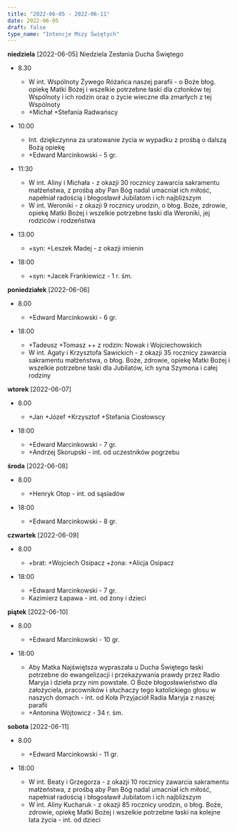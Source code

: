 ```yaml
---
title: "2022-06-05 - 2022-06-11"
date: 2022-06-05
draft: false
type_name: "Intencje Mszy Świętych"
---
```


**niedziela** [2022-06-05]
Niedziela Zesłania Ducha Świętego

* 8.30

  * W int. Wspólnoty Żywego Różańca naszej parafii - o Boże błog. opiekę Matki Bożej i wszelkie potrzebne łaski dla członków tej Wspólnoty i ich rodzin oraz o życie wieczne dla zmarłych z tej Wspólnoty
  * +Michał +Stefania Radwańscy

* 10.00

  * Int. dziękczynna za uratowanie życia w wypadku z prośbą o dalszą Bożą opiekę
  * +Edward Marcinkowski - 5 gr.

* 11:30

  * W int. Aliny i Michała - z okazji 30 rocznicy zawarcia sakramentu małżeństwa, z prośbą aby Pan Bóg nadal umacniał ich miłość, napełniał radością i błogosławił Jubilatom i ich najbliższym
  * W int. Weroniki - z okazji 9 rocznicy urodzin, o błog. Boże, zdrowie, opiekę Matki Bożej i wszelkie potrzebne łaski dla Weroniki, jej rodziców i rodzeństwa

* 13:00

  * +syn: +Leszek Madej - z okazji imienin

* 18:00

  * +syn: +Jacek Frankiewicz - 1 r. śm.

**poniedziałek** [2022-06-06]

* 8.00

  * +Edward Marcinkowski - 6 gr.

* 18:00

  * +Tadeusz +Tomasz ++ z rodzin: Nowak i Wojciechowskich
  * W int. Agaty i Krzysztofa Sawickich - z okazji 35 rocznicy zawarcia sakramentu małżeństwa, o błog. Boże, zdrowie, opiekę Matki Bożej i wszelkie potrzebne łaski dla Jubilatów, ich syna Szymona i całej rodziny

**wtorek** [2022-06-07]

* 8.00

  * +Jan +Józef +Krzysztof +Stefania Ciosłowscy

* 18:00

  * +Edward Marcinkowski - 7 gr.
  * +Andrzej Skorupski - int. od uczestników pogrzebu

**środa** [2022-06-08]

* 8.00

  * +Henryk Otop - int. od sąsiadów

* 18:00

  * +Edward Marcinkowski - 8 gr.

**czwartek** [2022-06-09]

* 8.00

  * +brat: +Wojciech Osipacz +żona: +Alicja Osipacz

* 18:00

  * +Edward Marcinkowski - 7 gr.
  * Kazimierz Łapawa - int. od żony i dzieci

**piątek** [2022-06-10]

* 8.00

  * +Edward Marcinkowski - 10 gr.

* 18:00

  * Aby Matka Najświętsza wypraszała u Ducha Świętego łaski potrzebne do ewangelizacji i przekazywania prawdy przez Radio Maryja i dzieła przy nim powstałe. O Boże błogosławieństwo dla założyciela, pracowników i słuchaczy tego katolickiego głosu w naszych domach - int. od Koła Przyjaciół Radia Maryja z naszej parafii
  * +Antonina Wójtowicz - 34 r. śm.

**sobota** [2022-06-11]

* 8.00

  * +Edward Marcinkowski - 11 gr.

* 18:00

  * W int. Beaty i Grzegorza - z okazji 10 rocznicy zawarcia sakramentu małżeństwa, z prośbą aby Pan Bóg nadal umacniał ich miłość, napełniał radością i błogosławił Jubilatom i ich najbliższym
  * W int. Aliny Kucharuk - z okazji 85 rocznicy urodzin, o błog. Boże, zdrowie, opiekę Matki Bożej i wszelkie potrzebne łaski na kolejne lata życia - int. od dzieci
